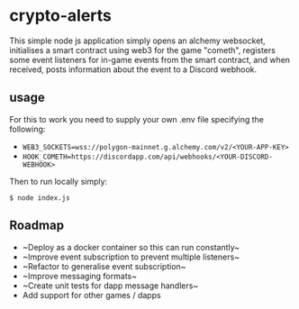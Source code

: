 # crypto-alerts

This simple node js application simply opens an alchemy websocket, initialises a smart contract using web3 for the game "cometh", registers some event listeners for in-game events from the smart contract, and when received, posts information about the event to a Discord webhook.

## usage

For this to work you need to supply your own .env file specifying the following:

* ```WEB3_SOCKETS=wss://polygon-mainnet.g.alchemy.com/v2/<YOUR-APP-KEY>```
* ```HOOK_COMETH=https://discordapp.com/api/webhooks/<YOUR-DISCORD-WEBHOOK>```
 
Then to run locally simply:
  
```$ node index.js```

## Roadmap
  
* ~Deploy as a docker container so this can run constantly~
* ~Improve event subscription to prevent multiple listeners~
* ~Refactor to generalise event subscription~
* ~Improve messaging formats~
* ~Create unit tests for dapp message handlers~
* Add support for other games / dapps
